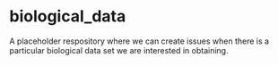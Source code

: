 biological_data
===============

A placeholder respository where we can create issues when there is a particular biological data set we are interested in obtaining.

